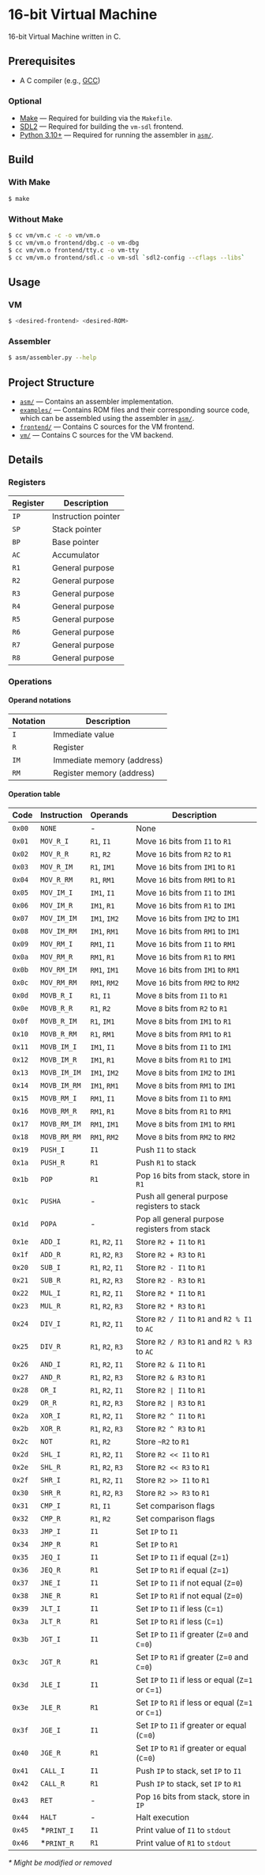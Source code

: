 # 16-bit Virtual Machine

16-bit Virtual Machine written in C.

## Prerequisites

- A C compiler (e.g., [GCC](https://gcc.gnu.org/))

### Optional
- [Make](https://www.gnu.org/software/make/) — Required for building via the `Makefile`.
- [SDL2](https://www.libsdl.org/) — Required for building the `vm-sdl` frontend.
- [Python 3.10+](https://www.python.org/downloads/) — Required for running the assembler in [`asm/`](asm/).

## Build

### With Make

```bash
$ make
```

### Without Make

```bash
$ cc vm/vm.c -c -o vm/vm.o
$ cc vm/vm.o frontend/dbg.c -o vm-dbg
$ cc vm/vm.o frontend/tty.c -o vm-tty
$ cc vm/vm.o frontend/sdl.c -o vm-sdl `sdl2-config --cflags --libs`
```

## Usage

### VM

```bash
$ <desired-frontend> <desired-ROM>
```

### Assembler

```bash
$ asm/assembler.py --help
```

## Project Structure
- [`asm/`](asm/) — Contains an assembler implementation.
- [`examples/`](examples/) — Contains ROM files and their corresponding source code, which can be assembled using the assembler in [`asm/`](asm/).
- [`frontend/`](frontend/) — Contains C sources for the VM frontend.
- [`vm/`](vm/) — Contains C sources for the VM backend.

## Details

### Registers

| Register | Description                                                     |
|----------|-----------------------------------------------------------------|
| `IP`     | Instruction pointer                                             |
| `SP`     | Stack pointer                                                   |
| `BP`     | Base pointer                                                    |
| `AC`     | Accumulator                                                     |
| `R1`     | General purpose                                                 |
| `R2`     | General purpose                                                 |
| `R3`     | General purpose                                                 |
| `R4`     | General purpose                                                 |
| `R5`     | General purpose                                                 |
| `R6`     | General purpose                                                 |
| `R7`     | General purpose                                                 |
| `R8`     | General purpose                                                 |

### Operations

#### Operand notations
| Notation | Description                                                     |
|----------|-----------------------------------------------------------------|
| `I`      | Immediate value                                                 |
| `R`      | Register                                                        |
| `IM`     | Immediate memory (address)                                      |
| `RM`     | Register memory (address)                                       |

#### Operation table
| Code   | Instruction  | Operands          | Description                                            |
|--------|--------------|-------------------|--------------------------------------------------------|
| `0x00` | `NONE`       | -                 | None                                                   |
| `0x01` | `MOV_R_I`    | `R1`, `I1`        | Move `16` bits from `I1` to `R1`                       |
| `0x02` | `MOV_R_R`    | `R1`, `R2`        | Move `16` bits from `R2` to `R1`                       |
| `0x03` | `MOV_R_IM`   | `R1`, `IM1`       | Move `16` bits from `IM1` to `R1`                      |
| `0x04` | `MOV_R_RM`   | `R1`, `RM1`       | Move `16` bits from `RM1` to `R1`                      |
| `0x05` | `MOV_IM_I`   | `IM1`, `I1`       | Move `16` bits from `I1` to `IM1`                      |
| `0x06` | `MOV_IM_R`   | `IM1`, `R1`       | Move `16` bits from `R1` to `IM1`                      |
| `0x07` | `MOV_IM_IM`  | `IM1`, `IM2`      | Move `16` bits from `IM2` to `IM1`                     |
| `0x08` | `MOV_IM_RM`  | `IM1`, `RM1`      | Move `16` bits from `RM1` to `IM1`                     |
| `0x09` | `MOV_RM_I`   | `RM1`, `I1`       | Move `16` bits from `I1` to `RM1`                      |
| `0x0a` | `MOV_RM_R`   | `RM1`, `R1`       | Move `16` bits from `R1` to `RM1`                      |
| `0x0b` | `MOV_RM_IM`  | `RM1`, `IM1`      | Move `16` bits from `IM1` to `RM1`                     |
| `0x0c` | `MOV_RM_RM`  | `RM1`, `RM2`      | Move `16` bits from `RM2` to `RM2`                     |
| `0x0d` | `MOVB_R_I`   | `R1`, `I1`        | Move `8` bits from `I1` to `R1`                        |
| `0x0e` | `MOVB_R_R`   | `R1`, `R2`        | Move `8` bits from `R2` to `R1`                        |
| `0x0f` | `MOVB_R_IM`  | `R1`, `IM1`       | Move `8` bits from `IM1` to `R1`                       |
| `0x10` | `MOVB_R_RM`  | `R1`, `RM1`       | Move `8` bits from `RM1` to `R1`                       |
| `0x11` | `MOVB_IM_I`  | `IM1`, `I1`       | Move `8` bits from `I1` to `IM1`                       |
| `0x12` | `MOVB_IM_R`  | `IM1`, `R1`       | Move `8` bits from `R1` to `IM1`                       |
| `0x13` | `MOVB_IM_IM` | `IM1`, `IM2`      | Move `8` bits from `IM2` to `IM1`                      |
| `0x14` | `MOVB_IM_RM` | `IM1`, `RM1`      | Move `8` bits from `RM1` to `IM1`                      |
| `0x15` | `MOVB_RM_I`  | `RM1`, `I1`       | Move `8` bits from `I1` to `RM1`                       |
| `0x16` | `MOVB_RM_R`  | `RM1`, `R1`       | Move `8` bits from `R1` to `RM1`                       |
| `0x17` | `MOVB_RM_IM` | `RM1`, `IM1`      | Move `8` bits from `IM1` to `RM1`                      |
| `0x18` | `MOVB_RM_RM` | `RM1`, `RM2`      | Move `8` bits from `RM2` to `RM2`                      |
| `0x19` | `PUSH_I`     | `I1`              | Push `I1` to stack                                     |
| `0x1a` | `PUSH_R`     | `R1`              | Push `R1` to stack                                     |
| `0x1b` | `POP`        | `R1`              | Pop `16` bits from stack, store in `R1`                |
| `0x1c` | `PUSHA`      | -                 | Push all general purpose registers to stack            |
| `0x1d` | `POPA`       | -                 | Pop all general purpose registers from stack           |
| `0x1e` | `ADD_I`      | `R1`, `R2`, `I1`  | Store `R2 + I1` to `R1`                                |
| `0x1f` | `ADD_R`      | `R1`, `R2`, `R3`  | Store `R2 + R3` to `R1`                                |
| `0x20` | `SUB_I`      | `R1`, `R2`, `I1`  | Store `R2 - I1` to `R1`                                |
| `0x21` | `SUB_R`      | `R1`, `R2`, `R3`  | Store `R2 - R3` to `R1`                                |
| `0x22` | `MUL_I`      | `R1`, `R2`, `I1`  | Store `R2 * I1` to `R1`                                |
| `0x23` | `MUL_R`      | `R1`, `R2`, `R3`  | Store `R2 * R3` to `R1`                                |
| `0x24` | `DIV_I`      | `R1`, `R2`, `I1`  | Store `R2 / I1` to `R1` and `R2 % I1` to `AC`          |
| `0x25` | `DIV_R`      | `R1`, `R2`, `R3`  | Store `R2 / R3` to `R1` and `R2 % R3` to `AC`          |
| `0x26` | `AND_I`      | `R1`, `R2`, `I1`  | Store `R2 & I1` to `R1`                                |
| `0x27` | `AND_R`      | `R1`, `R2`, `R3`  | Store `R2 & R3` to `R1`                                |
| `0x28` | `OR_I`       | `R1`, `R2`, `I1`  | Store `R2 \| I1` to `R1`                               |
| `0x29` | `OR_R`       | `R1`, `R2`, `R3`  | Store `R2 \| R3` to `R1`                               |
| `0x2a` | `XOR_I`      | `R1`, `R2`, `I1`  | Store `R2 ^ I1` to `R1`                                |
| `0x2b` | `XOR_R`      | `R1`, `R2`, `R3`  | Store `R2 ^ R3` to `R1`                                |
| `0x2c` | `NOT`        | `R1`, `R2`        | Store `~R2` to `R1`                                    |
| `0x2d` | `SHL_I`      | `R1`, `R2`, `I1`  | Store `R2 << I1` to `R1`                               |
| `0x2e` | `SHL_R`      | `R1`, `R2`, `R3`  | Store `R2 << R3` to `R1`                               |
| `0x2f` | `SHR_I`      | `R1`, `R2`, `I1`  | Store `R2 >> I1` to `R1`                               |
| `0x30` | `SHR_R`      | `R1`, `R2`, `R3`  | Store `R2 >> R3` to `R1`                               |
| `0x31` | `CMP_I`      | `R1`, `I1`        | Set comparison flags                                   |
| `0x32` | `CMP_R`      | `R1`, `R2`        | Set comparison flags                                   |
| `0x33` | `JMP_I`      | `I1`              | Set `IP` to `I1`                                       |
| `0x34` | `JMP_R`      | `R1`              | Set `IP` to `R1`                                       |
| `0x35` | `JEQ_I`      | `I1`              | Set `IP` to `I1` if equal (`Z`=`1`)                    |
| `0x36` | `JEQ_R`      | `R1`              | Set `IP` to `R1` if equal (`Z`=`1`)                    |
| `0x37` | `JNE_I`      | `I1`              | Set `IP` to `I1` if not equal (`Z`=`0`)                |
| `0x38` | `JNE_R`      | `R1`              | Set `IP` to `R1` if not equal (`Z`=`0`)                |
| `0x39` | `JLT_I`      | `I1`              | Set `IP` to `I1` if less (`C`=`1`)                     |
| `0x3a` | `JLT_R`      | `R1`              | Set `IP` to `R1` if less (`C`=`1`)                     |
| `0x3b` | `JGT_I`      | `I1`              | Set `IP` to `I1` if greater (`Z`=`0` and `C`=`0`)      |
| `0x3c` | `JGT_R`      | `R1`              | Set `IP` to `R1` if greater (`Z`=`0` and `C`=`0`)      |
| `0x3d` | `JLE_I`      | `I1`              | Set `IP` to `I1` if less or equal (`Z`=`1` or `C`=`1`) |
| `0x3e` | `JLE_R`      | `R1`              | Set `IP` to `R1` if less or equal (`Z`=`1` or `C`=`1`) |
| `0x3f` | `JGE_I`      | `I1`              | Set `IP` to `I1` if greater or equal (`C`=`0`)         |
| `0x40` | `JGE_R`      | `R1`              | Set `IP` to `R1` if greater or equal (`C`=`0`)         |
| `0x41` | `CALL_I`     | `I1`              | Push `IP` to stack, set `IP` to `I1`                   |
| `0x42` | `CALL_R`     | `R1`              | Push `IP` to stack, set `IP` to `R1`                   |
| `0x43` | `RET`        | -                 | Pop `16` bits from stack, store in `IP`                |
| `0x44` | `HALT`       | -                 | Halt execution                                         |
| `0x45` | *`PRINT_I`   | `I1`              | Print value of `I1` to `stdout`                        |
| `0x46` | *`PRINT_R`   | `R1`              | Print value of `R1` to `stdout`                        |

_* Might be modified or removed_


